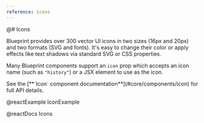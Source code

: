 ```yaml
---
reference: icons
---
```


@# Icons

Blueprint provides over 300 vector UI icons in two sizes (16px and 20px) and two formats (SVG and fonts).
It's easy to change their color or apply effects like text shadows via standard SVG or CSS properties.

Many Blueprint components support an `icon` prop which accepts an icon name (such as `"history"`) or a JSX element to use as the icon.

<div class="@ns-callout @ns-intent-primary @ns-icon-info-sign">
    See the [**`Icon` component documentation**](#core/components/icon) for full API details.
</div>

@reactExample IconExample

@reactDocs Icons
